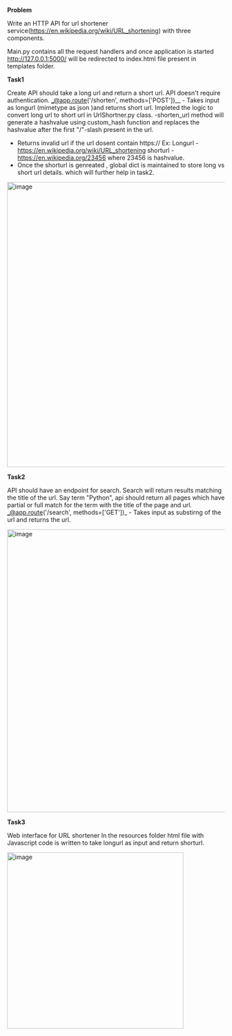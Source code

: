 **Problem**

Write an HTTP API for url shortener service(https://en.wikipedia.org/wiki/URL_shortening) with three components.

Main.py contains all the request handlers and once application is started http://127.0.0.1:5000/ will be redirected to index.html file present in templates folder.

**Task1**

Create API should take a long url and return a short url. API doesn't require authentication.
_@app.route('/shorten', methods=['POST'])__ - Takes input as longurl (mimetype as json )and returns short url.
Impleted the logic to convert long url to short url in UrlShortner.py class.
  -shorten_url method will generate a hashvalue using custom_hash function and replaces the hashvalue after the first "/"-slash present in the url.
  - Returns invalid url if the url dosent contain https://
  Ex: Longurl - https://en.wikipedia.org/wiki/URL_shortening
      shorturl - https://en.wikipedia.org/23456 where 23456 is hashvalue.
- Once the shorturl is genreated , global dict is maintained to store long vs short url details. which will further help in task2.
  
<img width="660" alt="image" src="https://github.com/siddavatam-vasuda-srusti-praharshitha/helloar/assets/70091238/603aa936-b69d-4066-9b94-349433c25bd7">

**Task2**

API should have an endpoint for search. Search will return results matching the title of the url. Say term "Python", api should return all pages which have partial or full match for the term with the title of the page and url.
_@app.route('/search', methods=['GET'])_ - Takes input as substirng of the url and returns the url.

<img width="655" alt="image" src="https://github.com/siddavatam-vasuda-srusti-praharshitha/helloar/assets/70091238/61205a00-158e-4832-9f11-8dbe374ea6aa">

**Task3**

Web interface for URL shortener
In the resources folder html file with Javascript code is written to take longurl as input and return shorturl.

<img width="408" alt="image" src="https://github.com/siddavatam-vasuda-srusti-praharshitha/helloar/assets/70091238/567e501b-de99-4c7a-9073-f19383c01006">



